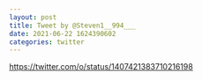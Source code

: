 ```yaml
--- 
layout: post 
title: Tweet by @Steven1__994___ 
date: 2021-06-22 1624390602 
categories: twitter 
--- 
```

https://twitter.com/o/status/1407421383710216198